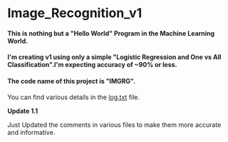 # Image_Recognition_v1
#### This is nothing but a "Hello World" Program in the Machine Learning World.
#### I'm creating v1 using only a simple "Logistic Regression and One vs All Classification".I'm expecting accuracy of ~90% or less.
#### The code name of this project is "IMGRG".


You can find various details in the [log.txt](Image_Recognition_v1/log.txt) file.

**Update 1.1**

Just Updated the comments in various files to make them more accurate and informative.
